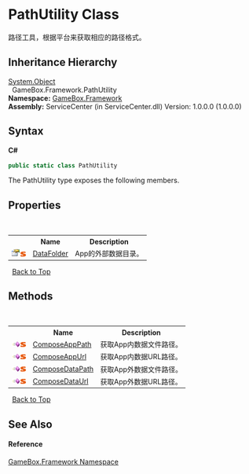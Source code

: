# PathUtility Class
 

路径工具，根据平台来获取相应的路径格式。


## Inheritance Hierarchy
<a href="http://msdn2.microsoft.com/zh-cn/library/e5kfa45b" target="_blank">System.Object</a><br />&nbsp;&nbsp;GameBox.Framework.PathUtility<br />
**Namespace:**&nbsp;<a href="a8957fe6-9cc0-3a6d-cd5c-a2a246efee1e">GameBox.Framework</a><br />**Assembly:**&nbsp;ServiceCenter (in ServiceCenter.dll) Version: 1.0.0.0 (1.0.0.0)

## Syntax

**C#**<br />
``` C#
public static class PathUtility
```

The PathUtility type exposes the following members.


## Properties
&nbsp;<table><tr><th></th><th>Name</th><th>Description</th></tr><tr><td>![Public property](media/pubproperty.gif "Public property")![Static member](media/static.gif "Static member")</td><td><a href="528d6513-75ad-48e2-8b1e-7d8dae762997">DataFolder</a></td><td>
App的外部数据目录。</td></tr></table>&nbsp;
<a href="#pathutility-class">Back to Top</a>

## Methods
&nbsp;<table><tr><th></th><th>Name</th><th>Description</th></tr><tr><td>![Public method](media/pubmethod.gif "Public method")![Static member](media/static.gif "Static member")</td><td><a href="390dcf96-007c-60c6-5031-3c807b748e7f">ComposeAppPath</a></td><td>
获取App内数据文件路径。</td></tr><tr><td>![Public method](media/pubmethod.gif "Public method")![Static member](media/static.gif "Static member")</td><td><a href="2c313ee2-7741-06a1-465f-56708ed58eee">ComposeAppUrl</a></td><td>
获取App内数据URL路径。</td></tr><tr><td>![Public method](media/pubmethod.gif "Public method")![Static member](media/static.gif "Static member")</td><td><a href="569bef82-7028-0e17-3b2e-3029d5b5a7fe">ComposeDataPath</a></td><td>
获取App外数据文件路径。</td></tr><tr><td>![Public method](media/pubmethod.gif "Public method")![Static member](media/static.gif "Static member")</td><td><a href="8659aada-97a8-0788-540e-6b20c7643280">ComposeDataUrl</a></td><td>
获取App外数据URL路径。</td></tr></table>&nbsp;
<a href="#pathutility-class">Back to Top</a>

## See Also


#### Reference
<a href="a8957fe6-9cc0-3a6d-cd5c-a2a246efee1e">GameBox.Framework Namespace</a><br />